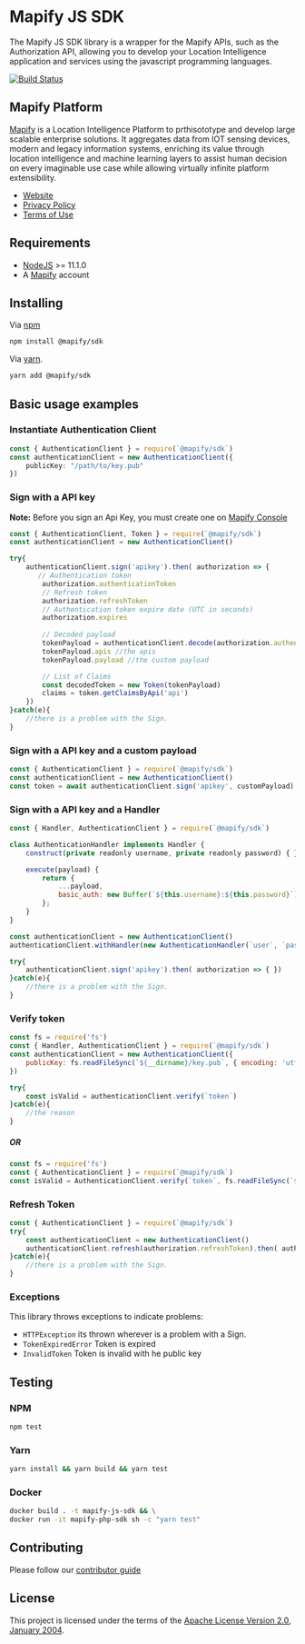 # Mapify JS SDK

The Mapify JS SDK library is a wrapper for the Mapify APIs, such as the Authorization API, allowing you to develop your Location Intelligence application and services using the javascript programming languages.

[![Build Status](https://builder.mapify.ai/buildStatus/icon?job=mapify-js-sdk)]()

## Mapify Platform

[Mapify](https://www.mapify.ai/) is a Location Intelligence Platform to prthisototype and develop large scalable enterprise solutions. It aggregates data from IOT sensing devices, modern and legacy information systems, enriching its value through location intelligence and machine learning layers to assist human decision on every imaginable use case while allowing virtually infinite platform extensibility.

* [Website](https://www.mapify.ai/)
* [Privacy Policy](https://www.mapify.ai/privacy/)
* [Terms of Use](https://www.mapify.ai/terms/)

## Requirements

* [NodeJS](https://nodejs.org/) >= 11.1.0
* A [Mapify](https://www.mapify.ai/) account

## Installing

Via [npm](https://www.npmjs.com/)
```bash
npm install @mapify/sdk
```

Via [yarn](https://yarnpkg.com/).
```bash
yarn add @mapify/sdk
```

## Basic usage examples

### Instantiate Authentication Client

```typescript
const { AuthenticationClient } = require(`@mapify/sdk`)
const authenticationClient = new AuthenticationClient({
    publicKey: "/path/to/key.pub"
})
```

### Sign with a API key

**Note:** Before you sign an Api Key, you must create one on [Mapify Console](https://console.mapify.ai/)

```js
const { AuthenticationClient, Token } = require(`@mapify/sdk`)
const authenticationClient = new AuthenticationClient()

try{
    authenticationClient.sign('apikey').then( authorization => {
       // Authentication token
        authorization.authenticationToken
        // Refresh token
        authorization.refreshToken
        // Authentication token expire date (UTC in seconds)
        authorization.expires
        
        // Decoded payload
        tokenPayload = authenticationClient.decode(authorization.authenticationToken)
        tokenPayload.apis //the apis
        tokenPayload.payload //the custom payload

        // List of Claims
        const decodedToken = new Token(tokenPayload)
        claims = token.getClaimsByApi('api')
    })
}catch(e){
    //there is a problem with the Sign.
}
```

### Sign with a API key and a custom payload

```js
const { AuthenticationClient } = require(`@mapify/sdk`)
const authenticationClient = new AuthenticationClient()
const token = await authenticationClient.sign('apikey', customPayload)
```

### Sign with a API key and a Handler

```js
const { Handler, AuthenticationClient } = require(`@mapify/sdk`)

class AuthenticationHandler implements Handler {
    construct(private readonly username, private readonly password) { }

    execute(payload) {
        return { 
            ...payload, 
            basic_auth: new Buffer(`${this.username}:${this.password}`).toString('base64') 
        };
    }
}

const authenticationClient = new AuthenticationClient()
authenticationClient.withHandler(new AuthenticationHandler(`user`, `password`))

try{
    authenticationClient.sign('apikey').then( authorization => { })
}catch(e){
    //there is a problem with the Sign.
}
```

### Verify token

```js
const fs = require('fs')
const { Handler, AuthenticationClient } = require(`@mapify/sdk`)
const authenticationClient = new AuthenticationClient({
    publicKey: fs.readFileSync(`${__dirname}/key.pub`, { encoding: 'utf8' })
})

try{
    const isValid = authenticationClient.verify(`token`)
}catch(e){
    //the reason
}
```

##### OR

```js
const fs = require('fs')
const { AuthenticationClient } = require(`@mapify/sdk`)
const isValid = AuthenticationClient.verify(`token`, fs.readFileSync(`${__dirname}/key.pub`, { encoding: 'utf8' }))
```

### Refresh Token

```js
const { AuthenticationClient } = require(`@mapify/sdk`)
try{
    const authenticationClient = new AuthenticationClient()
    authenticationClient.refresh(authorization.refreshToken).then( authorization => { })
}catch(e){
    //there is a problem with the Sign.
}
```

### Exceptions

This library throws exceptions to indicate problems:

* `HTTPException` its thrown wherever is a problem with a Sign.
* `TokenExpiredError` Token is expired
* `InvalidToken` Token is invalid with he public key

## Testing
### NPM
```bash
npm test
```
### Yarn
```bash
yarn install && yarn build && yarn test
```
### Docker

```sh
docker build . -t mapify-js-sdk && \
docker run -it mapify-php-sdk sh -c "yarn test"
```

## Contributing

Please follow our [contributor guide](/CONTRIBUTING.md)

## License

This project is licensed under the terms of the [Apache License Version 2.0, January 2004](http://www.apache.org/licenses/LICENSE-2.0).
